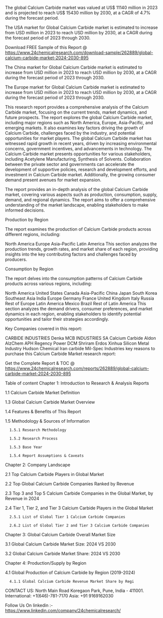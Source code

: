  The global Calcium Carbide market was valued at US$ 11140 million in 2023 and is projected to reach US$ 15430 million by 2030, at a CAGR of 4.7% during the forecast period.

The USA market for Global Calcium Carbide market is estimated to increase from USD million in 2023 to reach USD million by 2030, at a CAGR during the forecast period of 2023 through 2030.

Download FREE Sample of this Report @ https://www.24chemicalresearch.com/download-sample/262889/global-calcium-carbide-market-2024-2030-895

The China market for Global Calcium Carbide market is estimated to increase from USD million in 2023 to reach USD million by 2030, at a CAGR during the forecast period of 2023 through 2030.

The Europe market for Global Calcium Carbide market is estimated to increase from USD million in 2023 to reach USD million by 2030, at a CAGR during the forecast period of 2023 through 2030.

This research report provides a comprehensive analysis of the Calcium Carbide market, focusing on the current trends, market dynamics, and future prospects. The report explores the global Calcium Carbide market, including major regions such as North America, Europe, Asia-Pacific, and emerging markets. It also examines key factors driving the growth of Calcium Carbide, challenges faced by the industry, and potential opportunities for market players. The global Calcium Carbide market has witnessed rapid growth in recent years, driven by increasing environmental concerns, government incentives, and advancements in technology. The Calcium Carbide market presents opportunities for various stakeholders, including Acetylene Manufacturing, Synthesis of Solvents. Collaboration between the private sector and governments can accelerate the development of supportive policies, research and development efforts, and investment in Calcium Carbide market. Additionally, the growing consumer demand present avenues for market expansion.

The report provides an in-depth analysis of the global Calcium Carbide market, covering various aspects such as production, consumption, supply, demand, and regional dynamics. The report aims to offer a comprehensive understanding of the market landscape, enabling stakeholders to make informed decisions.

Production by Region

The report examines the production of Calcium Carbide products across different regions, including:

North America
Europe
Asia–Pacific
Latin America
This section analyzes the production trends, growth rates, and market share of each region, providing insights into the key contributing factors and challenges faced by producers.

Consumption by Region

The report delves into the consumption patterns of Calcium Carbide products across various regions, including:

North America
United States
Canada
Asia-Pacific
China
Japan
South Korea
Southeast Asia
India
Europe
Germany
France
United Kingdom
Italy
Russia
Rest of Europe
Latin America
Mexico
Brazil
Rest of Latin America
This section analyzes the demand drivers, consumer preferences, and market dynamics in each region, enabling stakeholders to identify potential opportunities and tailor their strategies accordingly.

Key Companies covered in this report:

CARBIDE INDUSTRIES
Denka
MCB INDUSTRIES
SA Calcium Carbide
Aldon
AlzChem
APH Regency Power
DCM Shriram
Erdos Xinhua Silicon Metal Industry
Hudson Chemical
Iran carbide
Mil-Spec Industries
key reasons to purchase this Calcium Carbide Market research report:

Get the Complete Report & TOC @ https://www.24chemicalresearch.com/reports/262889/global-calcium-carbide-market-2024-2030-895

Table of content
Chapter 1: Introduction to Research & Analysis Reports


1.1 Calcium Carbide Market Definition

1.3 Global Calcium Carbide Market Overview

1.4 Features & Benefits of This Report

1.5 Methodology & Sources of Information

      1.5.1 Research Methodology

      1.5.2 Research Process

      1.5.3 Base Year

      1.5.4 Report Assumptions & Caveats


Chapter 2: Company Landscape


2.1 Top Calcium Carbide Players in Global Market

2.2 Top Global Calcium Carbide Companies Ranked by Revenue

2.3 Top 3 and Top 5 Calcium Carbide Companies in the Global Market, by Revenue in 2024

2.4 Tier 1, Tier 2, and Tier 3 Calcium Carbide Players in the Global Market

      2.5.1 List of Global Tier 1 Calcium Carbide Companies

      2.6.2 List of Global Tier 2 and Tier 3 Calcium Carbide Companies


Chapter 3: Global Calcium Carbide Overall Market Size


3.1 Global Calcium Carbide Market Size: 2024 VS 2030

3.2 Global Calcium Carbide Market Share: 2024 VS 2030


Chapter 4: Production/Supply by Region


4.1 Global Production of Calcium Carbide by Region (2019-2024)

      4.1.1 Global Calcium Carbide Revenue Market Share by Regi

CONTACT US:
North Main Road Koregaon Park, Pune, India - 411001.
International: +1(646)-781-7170
Asia: +91 9169162030

Follow Us On linkedin :- https://www.linkedin.com/company/24chemicalresearch/
